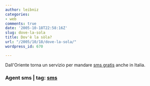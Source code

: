 ```yaml
---
author: leibniz
categories:
- web
comments: true
date: '2005-10-18T22:58:16Z'
slug: dove-la-sola
title: Dov'è la sòla?
url: "/2005/10/18/dove-la-sola/"
wordpress_id: 670

---
```

Dall'Oriente torna un servizio per mandare [sms gratis](http://www.agentsms.com/) anche in Italia.  
 

### Agent sms | tag: [sms](http://www.technorati.com/tags/sms)
